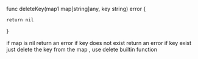 func deleteKey(map1 map[string]any, key string) error {

	return nil
}

if map is nil return an error
if key does not exist return an error
if key exist just delete the key from the map , use delete builtin function